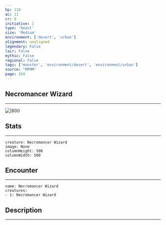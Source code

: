 ```yaml
---
hp: 110
ac: 11
cr: 9
initiative: 2
type: 'beast'    
size: 'Medium'
environment: ['desert', 'urban']
alignment: unaligned
legendary: False
lair: False
mythic: False
regional: False
tags: ['monster', 'environment/desert', 'environment/urban']
source: "MPMM"
page: 264
---
```


## Necromancer Wizard
---

![|600](D:/Program%20Files/5e.tools/img/bestiary/MPMM/Necromancer%20Wizard.webp)

## Stats
---

```statblock
creature: Necromancer Wizard
image: None
columnHeight: 500
columnWidth: 500
```

## Encounter
---

```encounter-table
name: Necromancer Wizard
creatures:
- 1: Necromancer Wizard
```

## Description
---




